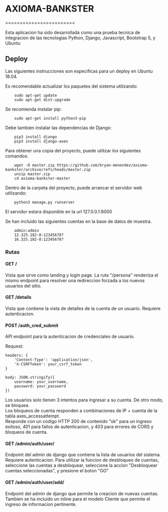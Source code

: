 # AXIOMA-BANKSTER
========================

Esta aplicacion ha sido desarrollada como una prueba tecnica de integracion de las tecnologias Python, Django, Javascript, Bootstrap 5, y Ubuntu


## Deploy

Las siguientes instrucciones son especificas para un deploy en Ubuntu 18.04.

Es recomendable actualizar los paquetes del sistema utilizando:

```
    sudo apt-get update
    sudo apt-get dist-upgrade
```

Se recomienda instalar pip:

```
    sudo apt-get install python3-pip
```

Debe tambien instalar las dependencias de Django:
```
    pip3 install django
    pip3 install django-axes 
```

Para obtener una copia del proyecto, puede utilizar los siguientes comandos:

```
    wget -O master.zip https://github.com/bryan-menendez/axioma-bankster/archive/refs/heads/master.zip
    unzip master.zip
    cd axioma-bankster-master
```

Dentro de la carpeta del proyecto, puede arrancar el servidor web utilizando:

```
    python3 manage.py runserver
```

El servidor estara disponible en la url 127.0.0.1:8000  

Se han incluido las siguientes cuentas en la base de datos de muestra.

```
    admin:admin
    12.325.182-8:12345678?
    16.325.182-8:12345678?
```

### Rutas

#### GET /
Vista que sirve como landing y login page.  La ruta "/persona" renderiza el mismo endpoint para resolver una redireccion forzada a los nuevos usuarios del sitio. 
  
 
#### GET /details

Vista que contiene la vista de detalles de la cuenta de un usuario. Requiere autenticacion.


#### POST /auth_cred_submit

API endpoint para la autenticacion de credenciales de usuario. 

Request:
```
headers: {
    'Content-Type': 'application/json',
    'X-CSRFToken': your_csrf_token
}

body: JSON.stringify({ 
    username: your_username, 
    password: your_password 
})
```

Los usuarios solo tienen 3 intentos para ingresar a su cuenta. De otro modo, se bloquea.  
Los bloqueos de cuenta responden a combinaciones de IP + cuenta de la tabla axes_accessattempt.  
Responde con un codigo HTTP 200 de contenido "ok" para un ingreso exitoso, 401 para fallos de autenticacion, y 403 para errores de CORS y bloqueos de cuenta.  

#### GET /admin/auth/user/

Endpoint del admin de django que contiene la lista de usuarios del sistema. Requiere autenticacion.
Para utilizar la funcion de desbloqueo de cuentas, seleccione las cuentas a desbloquear, seleccione la accion "Desbloquear cuentas seleccionadas", y presione el boton "GO"

#### GET /admin/auth/user/add/

Endpoint del admin de django que permite la creacion de nuevas cuentas. Tambien se ha incluido un inline para el modelo Cliente que permite el ingreso de informacion pertinente.